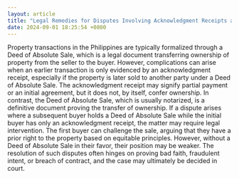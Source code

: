 ```yaml
---
layout: article
title: "Legal Remedies for Disputes Involving Acknowledgment Receipts and Deeds of Absolute Sale"
date: 2024-09-01 18:25:54 +0800
---
```


<p>Property transactions in the Philippines are typically formalized through a Deed of Absolute Sale, which is a legal document transferring ownership of property from the seller to the buyer. However, complications can arise when an earlier transaction is only evidenced by an acknowledgment receipt, especially if the property is later sold to another party under a Deed of Absolute Sale. The acknowledgment receipt may signify partial payment or an initial agreement, but it does not, by itself, confer ownership. In contrast, the Deed of Absolute Sale, which is usually notarized, is a definitive document proving the transfer of ownership. If a dispute arises where a subsequent buyer holds a Deed of Absolute Sale while the initial buyer has only an acknowledgment receipt, the matter may require legal intervention. The first buyer can challenge the sale, arguing that they have a prior right to the property based on equitable principles. However, without a Deed of Absolute Sale in their favor, their position may be weaker. The resolution of such disputes often hinges on proving bad faith, fraudulent intent, or breach of contract, and the case may ultimately be decided in court.</p>